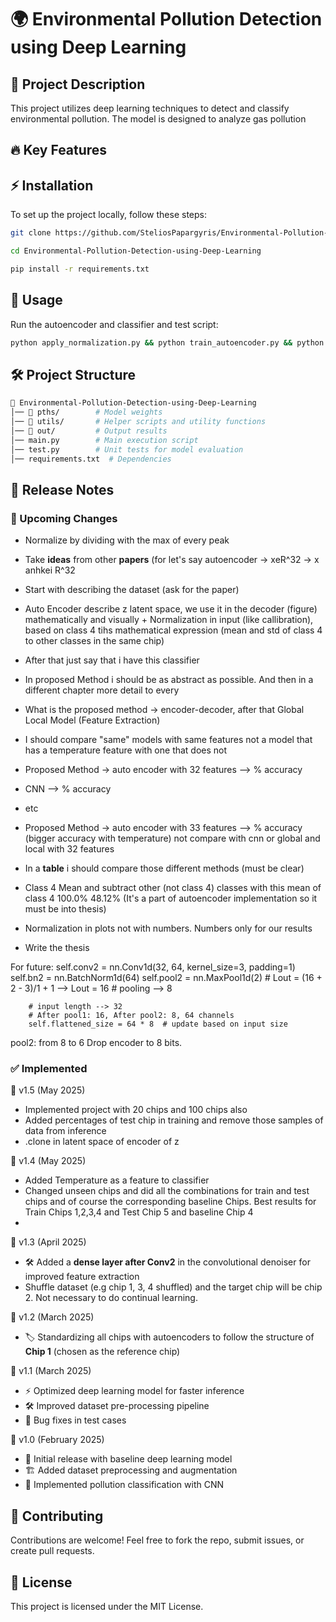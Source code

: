 # 🌍 Environmental Pollution Detection using Deep Learning
## 📌 Project Description
This project utilizes deep learning techniques to detect and classify environmental pollution. The model is designed to analyze gas pollution

## 🔥 Key Features


## ⚡ Installation
To set up the project locally, follow these steps:
```bash
git clone https://github.com/SteliosPapargyris/Environmental-Pollution-Detection-using-Deep-Learning.git
```
```bash
cd Environmental-Pollution-Detection-using-Deep-Learning
```
```bash
pip install -r requirements.txt
```

## 🚀 Usage

Run the autoencoder and classifier and test script:
```bash
python apply_normalization.py && python train_autoencoder.py && python train_classifier.py && python test.py
```

## 🛠 Project Structure
```bash
📂 Environmental-Pollution-Detection-using-Deep-Learning
│── 📂 pths/        # Model weights
│── 📂 utils/       # Helper scripts and utility functions
│── 📂 out/         # Output results
│── main.py        # Main execution script
│── test.py        # Unit tests for model evaluation
│── requirements.txt  # Dependencies
```

## 📢 Release Notes

### 🚀 Upcoming Changes
- Normalize by dividing with the max of every peak
- Take **ideas** from other **papers** (for let's say autoencoder -> xeR^32 -> x anhkei R^32
- Start with describing the dataset (ask for the paper)
- Auto Encoder describe z latent space, we use it in the decoder (figure) mathematically and visually + Normalization in input (like callibration), based on class 4 tihs mathematical expression (mean and std of class 4 to other classes in the same chip)
- After that just say that i have this classifier
- In proposed Method i should be as abstract as possible. And then in a different chapter more detail to every
- What is the proposed method -> encoder-decoder, after that Global Local Model (Feature Extraction)
- I should compare "same" models with same features not a model that has a temperature feature with one that does not
- Proposed Method -> auto encoder with 32 features --> % accuracy
- CNN --> % accuracy
- etc
- Proposed Method -> auto encoder with 33 features --> % accuracy (bigger accuracy with temperature) not compare with cnn or global and local with 32 features
- In a **table** i should compare those different methods (must be clear)
- Class 4 Mean and subtract
other (not class 4) classes
with this mean of class 4
100.0% 48.12% (It's a part of autoencoder implementation so it must be into thesis)
- Normalization in plots not with numbers. Numbers only for our results

- Write the thesis

For future:
        self.conv2 = nn.Conv1d(32, 64, kernel_size=3, padding=1)
        self.bn2 = nn.BatchNorm1d(64)
        self.pool2 = nn.MaxPool1d(2)
        # Lout = (16 + 2 - 3)/1 + 1 --> Lout = 16
        # pooling --> 8

        # input length --> 32
        # After pool1: 16, After pool2: 8, 64 channels
        self.flattened_size = 64 * 8  # update based on input size
pool2: from 8 to 6 
Drop encoder to 8 bits.

### ✅ Implemented

🔹 v1.5 (May 2025)
- Implemented project with 20 chips and 100 chips also
- Added percentages of test chip in training and remove those samples of data from inference
- .clone in latent space of encoder of z



🔹 v1.4 (May 2025)
- Added Temperature as a feature to classifier
- Changed unseen chips and did all the combinations for train and test chips and of course the corresponding baseline Chips. Best results for Train Chips 1,2,3,4 and Test Chip 5 and baseline Chip 4
- 
🔹 v1.3 (April 2025)
- 🛠 Added a **dense layer after Conv2** in the convolutional denoiser for improved feature extraction
- Shuffle dataset (e.g chip 1, 3, 4 shuffled) and the target chip will be chip 2. Not necessary to do continual learning.

🔹 v1.2 (March 2025)
- 🏷️ Standardizing all chips with autoencoders to follow the structure of **Chip 1** (chosen as the reference chip)

🔹 v1.1 (March 2025)
- ⚡ Optimized deep learning model for faster inference
- 🛠 Improved dataset pre-processing pipeline
- 🐞 Bug fixes in test cases

🔹 v1.0 (February 2025)
- 🚀 Initial release with baseline deep learning model
- 🏗️ Added dataset preprocessing and augmentation
- 🧠 Implemented pollution classification with CNN

## 🤝 Contributing
Contributions are welcome! Feel free to fork the repo, submit issues, or create pull requests.

## 📜 License
This project is licensed under the MIT License.

